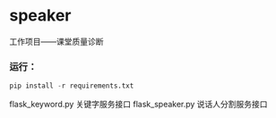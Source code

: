 # speaker

工作项目——课堂质量诊断

### 运行：

```python
pip install -r requirements.txt
```

flask_keyword.py 关键字服务接口
flask_speaker.py 说话人分割服务接口
